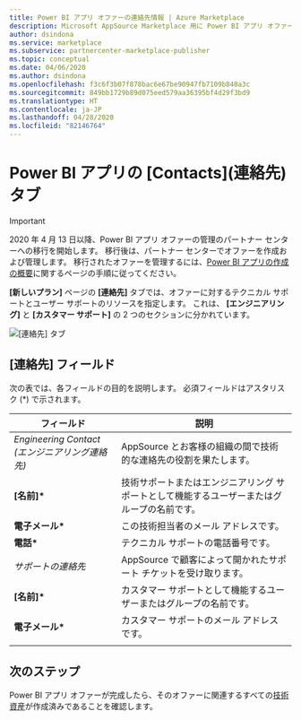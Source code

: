 ```yaml
---
title: Power BI アプリ オファーの連絡先情報 | Azure Marketplace
description: Microsoft AppSource Marketplace 用に Power BI アプリ オファーの連絡先フィールドを構成します。
author: dsindona
ms.service: marketplace
ms.subservice: partnercenter-marketplace-publisher
ms.topic: conceptual
ms.date: 04/06/2020
ms.author: dsindona
ms.openlocfilehash: f3c6f3b07f878bac6e67be90947fb7109b840a3c
ms.sourcegitcommit: 849bb1729b89d075eed579aa36395bf4d29f3bd9
ms.translationtype: HT
ms.contentlocale: ja-JP
ms.lasthandoff: 04/28/2020
ms.locfileid: "82146764"
---
```

# <a name="power-bi-app-contacts-tab"></a>Power BI アプリの [Contacts]\(連絡先\) タブ

>[!Important]
>2020 年 4 月 13 日以降、Power BI アプリ オファーの管理のパートナー センターへの移行を開始します。 移行後は、パートナー センターでオファーを作成および管理します。 移行されたオファーを管理するには、[Power BI アプリの作成の概要](https://docs.microsoft.com/azure/marketplace/partner-center-portal/create-power-bi-app-offer)に関するページの手順に従ってください。

**[新しいプラン]** ページの **[連絡先]** タブでは、オファーに対するテクニカル サポートとユーザー サポートのリソースを指定します。 これは、 **[エンジニアリング]** と **[カスタマー サポート]** の 2 つのセクションに分かれています。

![[連絡先] タブ](media/contacts-tab.png)


## <a name="contacts-fields"></a>[連絡先] フィールド 

次の表では、各フィールドの目的を説明します。  必須フィールドはアスタリスク (*) で示されます。 

|   フィールド               |   説明                                                            |
|-----------------------|--------------------------------------------------------------------------|
| *Engineering Contact (エンジニアリング連絡先)* | AppSource とお客様の組織の間で技術的な連絡先の役割を果たします。    |
| **[名前]\***              | 技術サポートまたはエンジニアリング サポートとして機能するユーザーまたはグループの名前です。 |
| **電子メール\***             | この技術担当者のメール アドレスです。                                  |
| **電話\***             | テクニカル サポートの電話番号です。                                       |
| *サポートの連絡先*     | AppSource で顧客によって開かれたサポート チケットを受け取ります。            |
| **[名前]\***              | カスタマー サポートとして機能するユーザーまたはグループの名前です。              |
| **電子メール\***             | カスタマー サポートのメール アドレスです。                                        |
|   |   |


## <a name="next-steps"></a>次のステップ

Power BI アプリ オファーが完成したら、そのオファーに関連するすべての[技術資産](./cpp-create-technical-assets.md)が作成済みであることを確認します。
